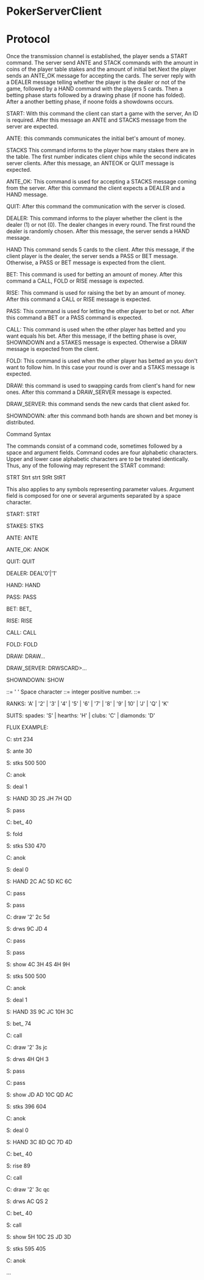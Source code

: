 # PokerServerClient

# Protocol
Once the transmission channel is established, the player sends a START command. The server send ANTE and STACK commands with the amount in coins of the player table stakes and the amount of initial bet.Next the player sends an ANTE_OK message for accepting the cards. The server reply with a DEALER message telling whether the player is the dealer or not of the game, followed by a HAND command with the players 5 cards. Then a betting phase starts followed by a drawing phase (if noone has folded). After a another betting phase, if noone folds a showdowns occurs.

START: With this command the client can start a game with the server, An ID is required. After this message an ANTE and STACKS message from the server are expected. 

ANTE: this commands communicates the initial bet's amount of money.

STACKS   This command informs to the player how many stakes there are in the   table. The first number indicates client chips while the second   indicates server clients. After this message, an ANTEOK or QUIT message is expected.   

ANTE_OK: This command is used for accepting a STACKS message coming from the server. After this command the client expects a DEALER and a HAND message.

QUIT: After this command the communication with the server is closed.

DEALER: This command informs to the player whether the client is the dealer (1) or not (0). The dealer changes in every round. The first round the dealer is randomly chosen. After this message, the server sends a HAND message.

HAND   This command sends 5 cards to the client. After this message, if the client player is the dealer, the server sends a PASS or BET message. Otherwise, a PASS or BET message is expected from the client.

BET:   This command is used for betting an amount of money. After this command a CALL, FOLD or RISE message is expected.

RISE:   This command is used for raising the bet by an amount of money. After this command a CALL or RISE message is expected.

PASS:   This command is used for letting the other player to bet or not.   After this command a BET or a PASS command is expected.   

CALL:   This command is used when the other player has betted and you want equals his bet. After this message, if the betting phase is over,  SHOWNDOWN and a STAKES message is expected. Otherwise a DRAW message is expected from the client.

FOLD:   This command is used when the other player has betted an you don't want to follow him. In this case your round is over and a STAKS message is expected.
 
DRAW: this command is used to swapping cards from client's hand for new ones. After this command a DRAW_SERVER message is expected.

DRAW_SERVER: this command sends the new cards that client asked for.

SHOWNDOWN: after this command both hands are shown and bet money is distributed.

Command Syntax

   The commands consist of a command code, sometimes followed by a space
   and argument fields. Command codes are four alphabetic characters.
   Upper and lower case alphabetic characters are to be treated
   identically. Thus, any of the following may represent the START
   command:

   STRT    Strt    strt    StRt    StRT

   This also applies to any symbols representing parameter values.
   Argument field is composed for one or several arguments separated by
   a space character. 
   
   START:        STRT<SP><INT>
 
   STAKES:       STKS<SP><INT><SP><INT>
 
   ANTE:         ANTE<SP><INT>
 
   ANTE_OK:      ANOK
   
   QUIT:         QUIT
   
   DEALER:       DEAL<SP>'0'|'1'  
 
   HAND:         HAND<SP><CARD><SP><CARD><SP><CARD><SP><CARD><SP><CARD>
 
   PASS:         PASS
   
   BET:          BET_<SP><INT>
 
   RISE:         RISE<SP><INT>
 
   CALL:         CALL
   
   FOLD:         FOLD
   
   DRAW:         DRAW<SP><INT><SP><CARD><SP><CARD>...
 
   DRAW_SERVER:  DRWS<SP><CARD><SP>CARD><SP>...<INT>
 
   SHOWNDOWN:    SHOW<SP><CARD><SP><CARD><SP><CARD><SP><CARD><SP><CARD>
   
<SP> ::= ' ' Space character
<INT> ::= integer positive number.
<CARD> ::= <RANK><SUIT>
 
RANKS: 'A' | '2' | '3' | '4' | '5' | '6' | '7' | '8' | '9' | 10' | 'J' | 'Q' | 'K'

SUITS: spades: 'S' | hearths: 'H' | clubs: 'C' | diamonds: 'D'

FLUX EXAMPLE:

C: strt 234

S: ante 30

S: stks 500 500

C: anok

S: deal 1

S: HAND 3D 2S JH 7H QD

S: pass

C: bet_ 40

S: fold

S: stks 530 470

C: anok

S: deal 0

S: HAND 2C AC 5D KC 6C

C: pass

S: pass

C: draw '2' 2c 5d

S: drws 9C JD 4

C: pass

S: pass

S: show 4C 3H 4S 4H 9H

S: stks 500 500

C: anok

S: deal 1

S: HAND 3S 9C JC 10H 3C

S: bet_ 74

C: call

C: draw '2' 3s jc

S: drws 4H QH 3

S: pass

C: pass

S: show JD AD 10C QD AC

S: stks 396 604

C: anok

S: deal 0

S: HAND 3C 8D QC 7D 4D

C: bet_ 40

S: rise 89

C: call

C: draw '2' 3c qc

S: drws AC QS 2

C: bet_ 40

S: call

S: show 5H 10C 2S JD 3D

S: stks 595 405

C: anok

...
